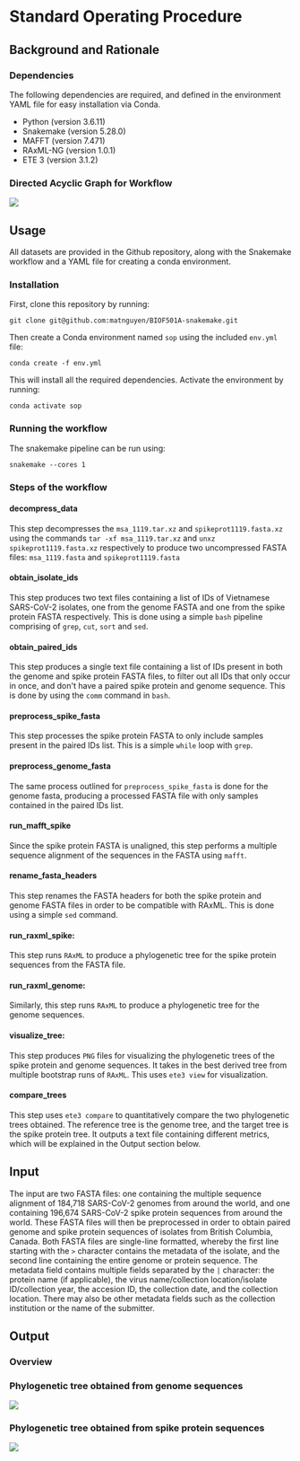 # Standard Operating Procedure
## Background and Rationale

### Dependencies
The following dependencies are required, and defined in the environment YAML file for easy installation via Conda.

* Python (version 3.6.11)
* Snakemake (version 5.28.0)
* MAFFT (version 7.471)
* RAxML-NG (version 1.0.1)
* ETE 3 (version 3.1.2)

### Directed Acyclic Graph for Workflow
![](/images/dag.svg)


## Usage
All datasets are provided in the Github repository, along with the Snakemake workflow and a YAML file for creating a conda environment. 

### Installation
First, clone this repository by running: 

`git clone git@github.com:matnguyen/BIOF501A-snakemake.git`

Then create a Conda environment named `sop` using the included `env.yml` file:

`conda create -f env.yml`

This will install all the required dependencies. Activate the environment by running:

`conda activate sop`

### Running the workflow
The snakemake pipeline can be run using:

`snakemake --cores 1`

### Steps of the workflow
#### decompress_data
This step decompresses the `msa_1119.tar.xz` and `spikeprot1119.fasta.xz` using the commands `tar -xf msa_1119.tar.xz` and `unxz spikeprot1119.fasta.xz` respectively to produce two uncompressed FASTA files: `msa_1119.fasta` and `spikeprot1119.fasta`

#### obtain_isolate_ids
This step produces two text files containing a list of IDs of Vietnamese SARS-CoV-2 isolates, one from the genome FASTA and one from the spike protein FASTA respectively. This is done using a simple `bash` pipeline comprising of `grep`, `cut`, `sort` and `sed`.

#### obtain_paired_ids
This step produces a single text file containing a list of IDs present in both the genome and spike protein FASTA files, to filter out all IDs that only occur in once, and don't have a paired spike protein and genome sequence. This is done by using the `comm` command in `bash`.

#### preprocess_spike_fasta
This step processes the spike protein FASTA to only include samples present in the paired IDs list. This is a simple `while` loop with `grep`. 

#### preprocess_genome_fasta
The same process outlined for `preprocess_spike_fasta` is done for the genome fasta, producing a processed FASTA file with only samples contained in the paired IDs list.

#### run_mafft_spike
Since the spike protein FASTA is unaligned, this step performs a multiple sequence alignment of the sequences in the FASTA using `mafft`.

#### rename_fasta_headers
This step renames the FASTA headers for both the spike protein and genome FASTA files in order to be compatible with RAxML. This is done using a simple `sed` command.

#### run_raxml_spike:
This step runs `RAxML` to produce a phylogenetic tree for the spike protein sequences from the FASTA file.

#### run_raxml_genome:
Similarly, this step runs `RAxML` to produce a phylogenetic tree for the genome sequences.

#### visualize_tree:
This step produces `PNG` files for visualizing the phylogenetic trees of the spike protein and genome sequences. It takes in the best derived tree from multiple bootstrap runs of `RAxML`. This uses `ete3 view` for visualization.

#### compare_trees
This step uses `ete3 compare` to quantitatively compare the two phylogenetic trees obtained. The reference tree is the genome tree, and the target tree is the spike protein tree. It outputs a text file containing different metrics, which will be explained in the Output section below.


## Input
The input are two FASTA files: one containing the multiple sequence alignment of 184,718 SARS-CoV-2 genomes from around the world, and one containing 196,674 SARS-CoV-2 spike protein sequences from around the world. These FASTA files will then be preprocessed in order to obtain paired genome and spike protein sequences of isolates from British Columbia, Canada. Both FASTA files are single-line formatted, whereby the first line starting with the `>` character contains the metadata of the isolate, and the second line containing the entire genome or protein sequence. The metadata field contains multiple fields separated by the `|` character: the protein name (if applicable), the virus name/collection location/isolate ID/collection year, the accesion ID, the collection date, and the collection location. There may also be other metadata fields such as the collection institution or the name of the submitter.   

## Output
### Overview

### Phylogenetic tree obtained from genome sequences
![](/images/vn_msa_tree.png)

### Phylogenetic tree obtained from spike protein sequences
![](/images/vn_spikeprot_tree.png)
